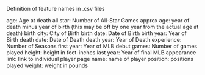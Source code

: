 Definition of feature names in .csv files

age: Age at death
all star: Number of All-Star Games
approx age: year of death minus year of birth (this may be off by one year from the actual age at death)
birth city: City of Birth
birth date: Date of Birth
birth year: Year of Birth
death date: Date of Death
death year: Year of Death
experience: Number of Seasons
first year: Year of MLB debut
games: Number of games played
height: height in feet-inches
last year: Year of final MLB appearance
link: link to individual player page
name: name of player
position: positions played
weight: weight in pounds
